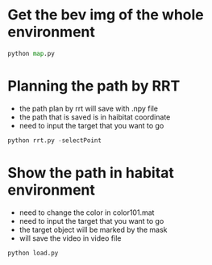# Get the bev img of the whole environment

```python
python map.py
```

# Planning the path by RRT

- the path plan by rrt will save with .npy file
- the path that is saved is in haibitat coordinate
- need to input the target  that you want to go

```python
python rrt.py -selectPoint
```

# Show the path in habitat environment

- need to change the color in color101.mat
- need to input the target  that you want to go
- the target object will be marked by the mask
- will save the video in video file

```python
python load.py
```
